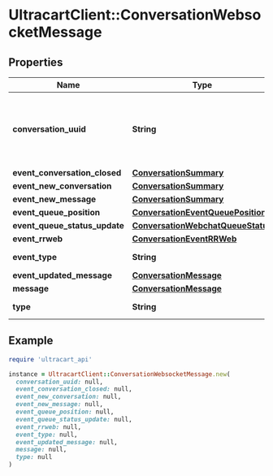 # UltracartClient::ConversationWebsocketMessage

## Properties

| Name | Type | Description | Notes |
| ---- | ---- | ----------- | ----- |
| **conversation_uuid** | **String** | Conversation UUID if the websocket message is tied to a specific conversation | [optional] |
| **event_conversation_closed** | [**ConversationSummary**](ConversationSummary.md) |  | [optional] |
| **event_new_conversation** | [**ConversationSummary**](ConversationSummary.md) |  | [optional] |
| **event_new_message** | [**ConversationSummary**](ConversationSummary.md) |  | [optional] |
| **event_queue_position** | [**ConversationEventQueuePosition**](ConversationEventQueuePosition.md) |  | [optional] |
| **event_queue_status_update** | [**ConversationWebchatQueueStatus**](ConversationWebchatQueueStatus.md) |  | [optional] |
| **event_rrweb** | [**ConversationEventRRWeb**](ConversationEventRRWeb.md) |  | [optional] |
| **event_type** | **String** | Type of event | [optional] |
| **event_updated_message** | [**ConversationMessage**](ConversationMessage.md) |  | [optional] |
| **message** | [**ConversationMessage**](ConversationMessage.md) |  | [optional] |
| **type** | **String** | Type of message | [optional] |

## Example

```ruby
require 'ultracart_api'

instance = UltracartClient::ConversationWebsocketMessage.new(
  conversation_uuid: null,
  event_conversation_closed: null,
  event_new_conversation: null,
  event_new_message: null,
  event_queue_position: null,
  event_queue_status_update: null,
  event_rrweb: null,
  event_type: null,
  event_updated_message: null,
  message: null,
  type: null
)
```

